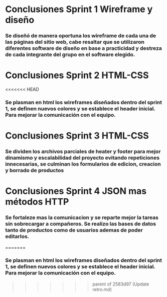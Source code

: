 # Conclusiones Sprint 1 Wireframe y diseño
### Se diseñó de manera oportuna los wireframe de cada una de las páginas del sitio web, cabe resaltar que se utilizaron diferentes software de diseño en base a practicidad y destreza de cada integrante del grupo en el software elegido.

# Conclusiones Sprint 2 HTML-CSS
<<<<<<< HEAD
### Se plasman en html los wireframes diseñados dentro del sprint 1, se definen nuevos colores y se establece el header inicial. Para mejorar la comunicación con el equipo.

# Conclusiones Sprint 3 HTML-CSS
### Se dividen los archivos parciales de heater y footer para mejor dinamismo y escalabilidad del proyecto evitando repeticiones innecesarias, se culminan los formularios de edicion, creacion y borrado de productos 

# Conclusiones Sprint 4 JSON mas métodos HTTP
###  Se fortaleze mas la comunicacion y se reparte mejor la tareas sin sobrecargar a compañeros. Se realizo las bases de datos tanto de productos como de usuarios ademas de poder editarlos.

=======
### Se plasman en html los wireframes diseñados dentro del sprint 1, se definen nuevos colores y se establece el header inicial. Para mejorar la comunicación con el equipo.
>>>>>>> parent of 2583d97 (Update retro.md)
